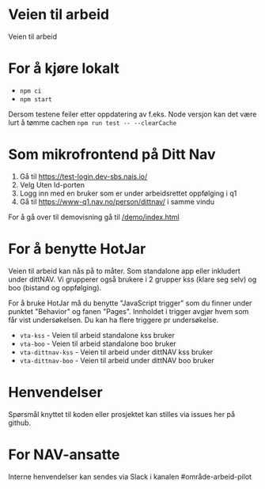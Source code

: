 # Veien til arbeid

Veien til arbeid

# For å kjøre lokalt
 
- `npm ci`
- `npm start`

Dersom testene feiler etter oppdatering av f.eks. Node versjon kan det være lurt å tømme cachen `npm run test -- --clearCache` 

# Som mikrofrontend på Ditt Nav

1. Gå til https://test-login.dev-sbs.nais.io/
2. Velg Uten Id-porten
3. Logg inn med en bruker som er under arbeidsrettet oppfølging i q1
4. Gå til https://www-q1.nav.no/person/dittnav/ i samme vindu

For å gå over til demovisning gå til [/demo/index.html](http://localhost:3002/demo/index.html)

# For å benytte HotJar

Veien til arbeid kan nås på to måter. Som standalone app eller inkludert under dittNAV.
Vi grupperer også brukere i 2 grupper kss (klare seg selv) og boo (bistand og oppfølging).

For å bruke HotJar må du benytte "JavaScript trigger" som du finner under punktet "Behavior" og fanen "Pages".
Innholdet i trigger avgjør hvem som får vist undersøkelsen. Du kan ha flere triggere pr undersøkelse.

- `vta-kss` - Veien til arbeid standalone kss bruker
- `vta-boo` - Veien til arbeid standalone boo bruker
- `vta-dittnav-kss` - Veien til arbeid under dittNAV kss bruker
- `vta-dittnav-boo` - Veien til arbeid under dittNAV boo bruker

# Henvendelser

Spørsmål knyttet til koden eller prosjektet kan stilles via issues her på github.

# For NAV-ansatte

Interne henvendelser kan sendes via Slack i kanalen #område-arbeid-pilot
